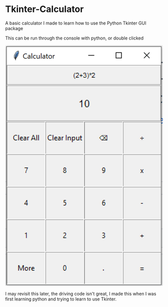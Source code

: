 # Tkinter-Calculator
A basic calculator I made to learn how to use the Python Tkinter GUI package

This can be run through the console with python, or double clicked

![](Caluclator.png)

I may revisit this later, the driving code isn't great, I made this when I was first learning python and trying to learn to use Tkinter.
